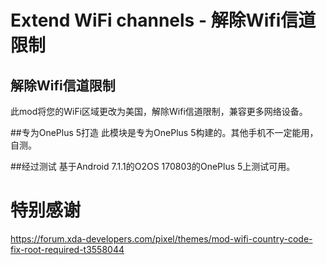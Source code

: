 # Extend WiFi channels - 解除Wifi信道限制

## 解除Wifi信道限制
此mod将您的WiFi区域更改为美国，解除Wifi信道限制，兼容更多网络设备。

##专为OnePlus 5打造
此模块是专为OnePlus 5构建的。其他手机不一定能用，自测。

##经过测试
基于Android 7.1.1的O2OS 170803的OnePlus 5上测试可用。


# 特别感谢
https://forum.xda-developers.com/pixel/themes/mod-wifi-country-code-fix-root-required-t3558044

